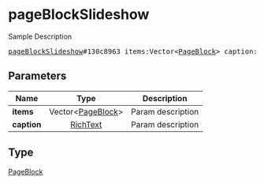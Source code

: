 # pageBlockSlideshow

Sample Description

<pre>
<a href="../constructor/pageBlockSlideshow.md">pageBlockSlideshow</a>#130c8963 items:Vector&lt;<a href="../type/PageBlock.md">PageBlock</a>&gt; caption:<a href="../type/RichText.md">RichText</a> = <a href="../type/PageBlock.md">PageBlock</a>;</pre>
## Parameters

| Name | Type | Description |
|------|:----:|-------------|
| **items** | Vector&lt;<a href="../type/PageBlock.md">PageBlock</a>&gt; | Param description |
| **caption** | <a href="../type/RichText.md">RichText</a> | Param description |

## Type

<a href="../type/PageBlock.md">PageBlock</a>
